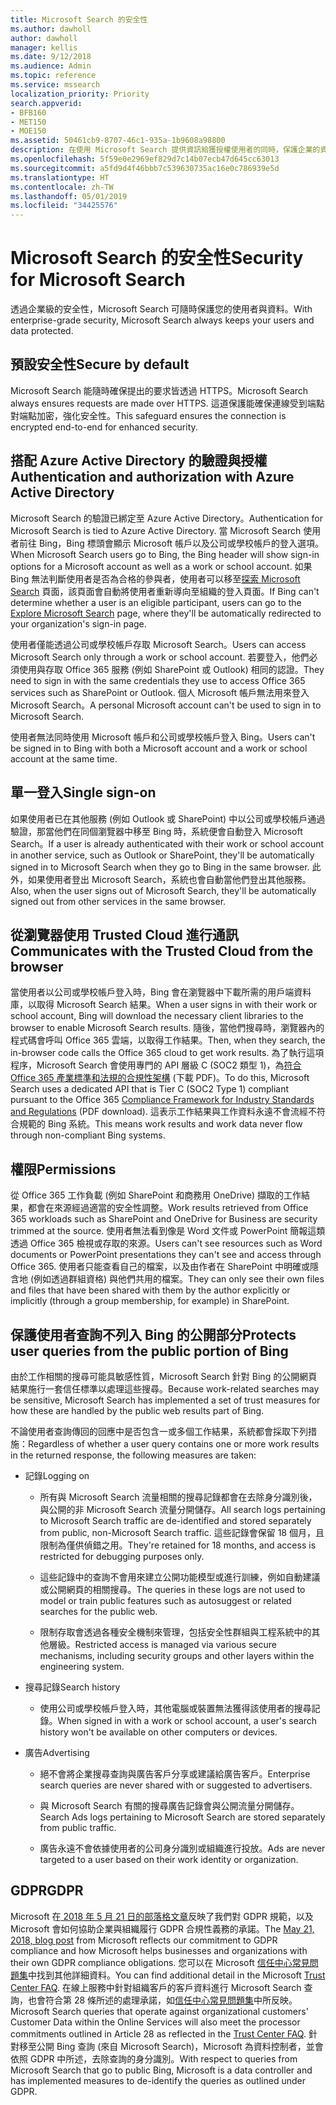 ```yaml
---
title: Microsoft Search 的安全性
ms.author: dawholl
author: dawholl
manager: kellis
ms.date: 9/12/2018
ms.audience: Admin
ms.topic: reference
ms.service: mssearch
localization_priority: Priority
search.appverid:
- BFB160
- MET150
- MOE150
ms.assetid: 50461cb9-8707-46c1-935a-1b9608a98800
description: 在使用 Microsoft Search 提供資訊給獲授權使用者的同時，保護企業的資料與使用者
ms.openlocfilehash: 5f59e0e2969ef829d7c14b07ecb47d645cc63013
ms.sourcegitcommit: a5fd9d4f46bbb7c539630735ac16e0c786939e5d
ms.translationtype: HT
ms.contentlocale: zh-TW
ms.lasthandoff: 05/01/2019
ms.locfileid: "34425576"
---
```

# <a name="security-for-microsoft-search"></a><span data-ttu-id="d95a6-103">Microsoft Search 的安全性</span><span class="sxs-lookup"><span data-stu-id="d95a6-103">Security for Microsoft Search</span></span>

<span data-ttu-id="d95a6-104">透過企業級的安全性，Microsoft Search 可隨時保護您的使用者與資料。</span><span class="sxs-lookup"><span data-stu-id="d95a6-104">With enterprise-grade security, Microsoft Search always keeps your users and data protected.</span></span>
  
## <a name="secure-by-default"></a><span data-ttu-id="d95a6-105">預設安全性</span><span class="sxs-lookup"><span data-stu-id="d95a6-105">Secure by default</span></span>

<span data-ttu-id="d95a6-106">Microsoft Search 能隨時確保提出的要求皆透過 HTTPS。</span><span class="sxs-lookup"><span data-stu-id="d95a6-106">Microsoft Search always ensures requests are made over HTTPS.</span></span> <span data-ttu-id="d95a6-107">這道保護能確保連線受到端點對端點加密，強化安全性。</span><span class="sxs-lookup"><span data-stu-id="d95a6-107">This safeguard ensures the connection is encrypted end-to-end for enhanced security.</span></span>
  
## <a name="authentication-and-authorization-with-azure-active-directory"></a><span data-ttu-id="d95a6-108">搭配 Azure Active Directory 的驗證與授權</span><span class="sxs-lookup"><span data-stu-id="d95a6-108">Authentication and authorization with Azure Active Directory</span></span>

<span data-ttu-id="d95a6-109">Microsoft Search 的驗證已綁定至 Azure Active Directory。</span><span class="sxs-lookup"><span data-stu-id="d95a6-109">Authentication for Microsoft Search is tied to Azure Active Directory.</span></span> <span data-ttu-id="d95a6-110">當 Microsoft Search 使用者前往 Bing，Bing 標頭會顯示 Microsoft 帳戶以及公司或學校帳戶的登入選項。</span><span class="sxs-lookup"><span data-stu-id="d95a6-110">When Microsoft Search users go to Bing, the Bing header will show sign-in options for a Microsoft account as well as a work or school account.</span></span> <span data-ttu-id="d95a6-111">如果 Bing 無法判斷使用者是否為合格的參與者，使用者可以移至[探索 Microsoft Search](https://www.bing.com/business/explore) 頁面，該頁面會自動將使用者重新導向至組織的登入頁面。</span><span class="sxs-lookup"><span data-stu-id="d95a6-111">If Bing can't determine whether a user is an eligible participant, users can go to the [Explore Microsoft Search](https://www.bing.com/business/explore) page, where they'll be automatically redirected to your organization's sign-in page.</span></span> 
  
<span data-ttu-id="d95a6-112">使用者僅能透過公司或學校帳戶存取 Microsoft Search。</span><span class="sxs-lookup"><span data-stu-id="d95a6-112">Users can access Microsoft Search only through a work or school account.</span></span> <span data-ttu-id="d95a6-113">若要登入，他們必須使用與存取 Office 365 服務 (例如 SharePoint 或 Outlook) 相同的認證。</span><span class="sxs-lookup"><span data-stu-id="d95a6-113">They need to sign in with the same credentials they use to access Office 365 services such as SharePoint or Outlook.</span></span> <span data-ttu-id="d95a6-114">個人 Microsoft 帳戶無法用來登入 Microsoft Search。</span><span class="sxs-lookup"><span data-stu-id="d95a6-114">A personal Microsoft account can't be used to sign in to Microsoft Search.</span></span>
  
<span data-ttu-id="d95a6-115">使用者無法同時使用 Microsoft 帳戶和公司或學校帳戶登入 Bing。</span><span class="sxs-lookup"><span data-stu-id="d95a6-115">Users can't be signed in to Bing with both a Microsoft account and a work or school account at the same time.</span></span>
  
## <a name="single-sign-on"></a><span data-ttu-id="d95a6-116">單一登入</span><span class="sxs-lookup"><span data-stu-id="d95a6-116">Single sign-on</span></span>

<span data-ttu-id="d95a6-117">如果使用者已在其他服務 (例如 Outlook 或 SharePoint) 中以公司或學校帳戶通過驗證，那當他們在同個瀏覽器中移至 Bing 時，系統便會自動登入 Microsoft Search。</span><span class="sxs-lookup"><span data-stu-id="d95a6-117">If a user is already authenticated with their work or school account in another service, such as Outlook or SharePoint, they'll be automatically signed in to Microsoft Search when they go to Bing in the same browser.</span></span> <span data-ttu-id="d95a6-118">此外，如果使用者登出 Microsoft Search，系統也會自動當他們登出其他服務。</span><span class="sxs-lookup"><span data-stu-id="d95a6-118">Also, when the user signs out of Microsoft Search, they'll be automatically signed out from other services in the same browser.</span></span>
  
## <a name="communicates-with-the-trusted-cloud-from-the-browser"></a><span data-ttu-id="d95a6-119">從瀏覽器使用 Trusted Cloud 進行通訊</span><span class="sxs-lookup"><span data-stu-id="d95a6-119">Communicates with the Trusted Cloud from the browser</span></span>

<span data-ttu-id="d95a6-120">當使用者以公司或學校帳戶登入時，Bing 會在瀏覽器中下載所需的用戶端資料庫，以取得 Microsoft Search 結果。</span><span class="sxs-lookup"><span data-stu-id="d95a6-120">When a user signs in with their work or school account, Bing will download the necessary client libraries to the browser to enable Microsoft Search results.</span></span> <span data-ttu-id="d95a6-121">隨後，當他們搜尋時，瀏覽器內的程式碼會呼叫 Office 365 雲端，以取得工作結果。</span><span class="sxs-lookup"><span data-stu-id="d95a6-121">Then, when they search, the in-browser code calls the Office 365 cloud to get work results.</span></span> <span data-ttu-id="d95a6-122">為了執行這項程序，Microsoft Search 會使用專門的 API 層級 C (SOC2 類型 1)，為[符合 Office 365 產業標準和法規的合規性架構](https://download.microsoft.com/download/B/2/7/B27B3EF3-8849-4C18-8BA4-5AD755728620/Compliance%20Framework_customer%20guidance.pdf) (下載 PDF)。</span><span class="sxs-lookup"><span data-stu-id="d95a6-122">To do this, Microsoft Search uses a dedicated API that is Tier C (SOC2 Type 1) compliant pursuant to the Office 365 [Compliance Framework for Industry Standards and Regulations](https://download.microsoft.com/download/B/2/7/B27B3EF3-8849-4C18-8BA4-5AD755728620/Compliance%20Framework_customer%20guidance.pdf) (PDF download).</span></span> <span data-ttu-id="d95a6-123">這表示工作結果與工作資料永遠不會流經不符合規範的 Bing 系統。</span><span class="sxs-lookup"><span data-stu-id="d95a6-123">This means work results and work data never flow through non-compliant Bing systems.</span></span> 
  
## <a name="permissions"></a><span data-ttu-id="d95a6-124">權限</span><span class="sxs-lookup"><span data-stu-id="d95a6-124">Permissions</span></span>

<span data-ttu-id="d95a6-125">從 Office 365 工作負載 (例如 SharePoint 和商務用 OneDrive) 擷取的工作結果，都會在來源經過適當的安全性調整。</span><span class="sxs-lookup"><span data-stu-id="d95a6-125">Work results retrieved from Office 365 workloads such as SharePoint and OneDrive for Business are security trimmed at the source.</span></span> <span data-ttu-id="d95a6-126">使用者無法看到像是 Word 文件或 PowerPoint 簡報這類透過 Office 365 檢視或存取的來源。</span><span class="sxs-lookup"><span data-stu-id="d95a6-126">Users can't see resources such as Word documents or PowerPoint presentations they can't see and access through Office 365.</span></span> <span data-ttu-id="d95a6-127">使用者只能查看自己的檔案，以及由作者在 SharePoint 中明確或隱含地 (例如透過群組資格) 與他們共用的檔案。</span><span class="sxs-lookup"><span data-stu-id="d95a6-127">They can only see their own files and files that have been shared with them by the author explicitly or implicitly (through a group membership, for example) in SharePoint.</span></span>
  
## <a name="protects-user-queries-from-the-public-portion-of-bing"></a><span data-ttu-id="d95a6-128">保護使用者查詢不列入 Bing 的公開部分</span><span class="sxs-lookup"><span data-stu-id="d95a6-128">Protects user queries from the public portion of Bing</span></span>

<span data-ttu-id="d95a6-129">由於工作相關的搜尋可能具敏感性質，Microsoft Search 針對 Bing 的公開網頁結果施行一套信任標準以處理這些搜尋。</span><span class="sxs-lookup"><span data-stu-id="d95a6-129">Because work-related searches may be sensitive, Microsoft Search has implemented a set of trust measures for how these are handled by the public web results part of Bing.</span></span>
  
<span data-ttu-id="d95a6-130">不論使用者查詢傳回的回應中是否包含一或多個工作結果，系統都會採取下列措施：</span><span class="sxs-lookup"><span data-stu-id="d95a6-130">Regardless of whether a user query contains one or more work results in the returned response, the following measures are taken:</span></span>
  
- <span data-ttu-id="d95a6-131">記錄</span><span class="sxs-lookup"><span data-stu-id="d95a6-131">Logging on</span></span>
    
  - <span data-ttu-id="d95a6-132">所有與 Microsoft Search 流量相關的搜尋記錄都會在去除身分識別後，與公開的非 Microsoft Search 流量分開儲存。</span><span class="sxs-lookup"><span data-stu-id="d95a6-132">All search logs pertaining to Microsoft Search traffic are de-identified and stored separately from public, non-Microsoft Search traffic.</span></span> <span data-ttu-id="d95a6-133">這些記錄會保留 18 個月，且限制為僅供偵錯之用。</span><span class="sxs-lookup"><span data-stu-id="d95a6-133">They're retained for 18 months, and access is restricted for debugging purposes only.</span></span>
    
  - <span data-ttu-id="d95a6-134">這些記錄中的查詢不會用來建立公開功能模型或進行訓練，例如自動建議或公開網頁的相關搜尋。</span><span class="sxs-lookup"><span data-stu-id="d95a6-134">The queries in these logs are not used to model or train public features such as autosuggest or related searches for the public web.</span></span>
    
  - <span data-ttu-id="d95a6-135">限制存取會透過各種安全機制來管理，包括安全性群組與工程系統中的其他層級。</span><span class="sxs-lookup"><span data-stu-id="d95a6-135">Restricted access is managed via various secure mechanisms, including security groups and other layers within the engineering system.</span></span>
    
- <span data-ttu-id="d95a6-136">搜尋記錄</span><span class="sxs-lookup"><span data-stu-id="d95a6-136">Search history</span></span>
    
  - <span data-ttu-id="d95a6-137">使用公司或學校帳戶登入時，其他電腦或裝置無法獲得該使用者的搜尋記錄。</span><span class="sxs-lookup"><span data-stu-id="d95a6-137">When signed in with a work or school account, a user's search history won't be available on other computers or devices.</span></span>
    
- <span data-ttu-id="d95a6-138">廣告</span><span class="sxs-lookup"><span data-stu-id="d95a6-138">Advertising</span></span>
    
  - <span data-ttu-id="d95a6-139">絕不會將企業搜尋查詢與廣告客戶分享或建議給廣告客戶。</span><span class="sxs-lookup"><span data-stu-id="d95a6-139">Enterprise search queries are never shared with or suggested to advertisers.</span></span>
    
  - <span data-ttu-id="d95a6-140">與 Microsoft Search 有關的搜尋廣告記錄會與公開流量分開儲存。</span><span class="sxs-lookup"><span data-stu-id="d95a6-140">Search Ads logs pertaining to Microsoft Search are stored separately from public traffic.</span></span>
    
  - <span data-ttu-id="d95a6-141">廣告永遠不會依據使用者的公司身分識別或組織進行投放。</span><span class="sxs-lookup"><span data-stu-id="d95a6-141">Ads are never targeted to a user based on their work identity or organization.</span></span>
    
## <a name="gdpr"></a><span data-ttu-id="d95a6-142">GDPR</span><span class="sxs-lookup"><span data-stu-id="d95a6-142">GDPR</span></span>

<span data-ttu-id="d95a6-143">Microsoft 在[ 2018 年 5 月 21 日的部落格文章](https://blogs.microsoft.com/on-the-issues/2018/05/21/microsofts-commitment-to-gdpr-privacy-and-putting-customers-in-control-of-their-own-data/)反映了我們對 GDPR 規範，以及 Microsoft 會如何協助企業與組織履行 GDPR 合規性義務的承諾。</span><span class="sxs-lookup"><span data-stu-id="d95a6-143">The [May 21, 2018, blog post](https://blogs.microsoft.com/on-the-issues/2018/05/21/microsofts-commitment-to-gdpr-privacy-and-putting-customers-in-control-of-their-own-data/) from Microsoft reflects our commitment to GDPR compliance and how Microsoft helps businesses and organizations with their own GDPR compliance obligations.</span></span> <span data-ttu-id="d95a6-144">您可以在 Microsoft [信任中心常見問題集](https://www.microsoft.com/en-us/trustcenter/privacy/gdpr/gdpr-faqs)中找到其他詳細資料。</span><span class="sxs-lookup"><span data-stu-id="d95a6-144">You can find additional detail in the Microsoft [Trust Center FAQ](https://www.microsoft.com/en-us/trustcenter/privacy/gdpr/gdpr-faqs).</span></span> <span data-ttu-id="d95a6-145">在線上服務中針對組織客戶的客戶資料進行 Microsoft Search 查詢，也會符合第 28 條所述的處理承諾，如[信任中心常見問題集](https://www.microsoft.com/en-us/trustcenter/privacy/gdpr/gdpr-faqs)中所反映。</span><span class="sxs-lookup"><span data-stu-id="d95a6-145">Microsoft Search queries that operate against organizational customers' Customer Data within the Online Services will also meet the processor commitments outlined in Article 28 as reflected in the [Trust Center FAQ](https://www.microsoft.com/en-us/trustcenter/privacy/gdpr/gdpr-faqs).</span></span> <span data-ttu-id="d95a6-146">針對移至公開 Bing 查詢 (來自 Microsoft Search)，Microsoft 為資料控制者，並會依照 GDPR 中所述，去除查詢的身分識別。</span><span class="sxs-lookup"><span data-stu-id="d95a6-146">With respect to queries from Microsoft Search that go to public Bing, Microsoft is a data controller and has implemented measures to de-identify the queries as outlined under GDPR.</span></span>


